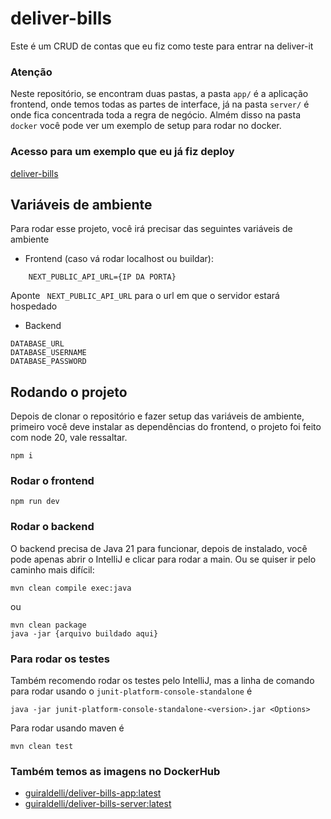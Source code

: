 # deliver-bills

Este é um CRUD de contas que eu fiz como teste para entrar na deliver-it



### Atenção
Neste repositório, se encontram duas pastas, a pasta `app/` é a aplicação frontend, onde temos todas as partes de interface, já na pasta `server/` é onde fica concentrada toda a regra de negócio. Almém disso na pasta `docker` você pode ver um exemplo de setup para rodar no docker.

### Acesso para um exemplo que eu já fiz deploy
[deliver-bills](https://xlr8code.com)
## Variáveis de ambiente

Para rodar esse projeto, você irá precisar das seguintes variáveis de ambiente

- Frontend (caso vá rodar localhost ou buildar):
```
    NEXT_PUBLIC_API_URL={IP DA PORTA}
```
Aponte ` NEXT_PUBLIC_API_URL` para o url em que o servidor estará hospedado

- Backend
```
DATABASE_URL
DATABASE_USERNAME
DATABASE_PASSWORD
```





## Rodando o projeto

Depois de clonar o repositório e fazer setup das variáveis de ambiente, primeiro você deve instalar as dependências do frontend, o projeto foi feito com node 20, vale ressaltar.

```
npm i
```

### Rodar o frontend
```
npm run dev
```

### Rodar o backend
O backend precisa de Java 21 para funcionar, depois de instalado, você pode apenas abrir o IntelliJ e clicar para rodar a main. Ou se quiser ir pelo caminho mais difícil:

```
mvn clean compile exec:java
```
ou
```
mvn clean package
java -jar {arquivo buildado aqui}
```

### Para rodar os testes
Também recomendo rodar os testes pelo IntelliJ, mas a linha de comando para rodar usando o `junit-platform-console-standalone` é
```
java -jar junit-platform-console-standalone-<version>.jar <Options>
```
Para rodar usando maven é
```
mvn clean test
```

### Também temos as imagens no DockerHub
- [guiraldelli/deliver-bills-app:latest](https://hub.docker.com/repository/docker/guiraldelli/deliver-bills-app/general)
- [guiraldelli/deliver-bills-server:latest](https://hub.docker.com/repository/docker/guiraldelli/deliver-bills-server/general)
